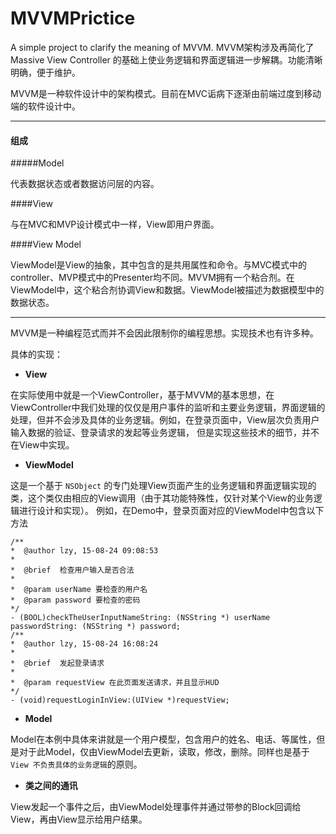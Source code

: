 
# MVVMPrictice
A simple project to clarify the meaning of MVVM.
MVVM架构涉及再简化了Massive View Controller 的基础上使业务逻辑和界面逻辑进一步解耦。功能清晰明确，便于维护。

MVVM是一种软件设计中的架构模式。目前在MVC诟病下逐渐由前端过度到移动端的软件设计中。

---

#### 组成

#####Model

代表数据状态或者数据访问层的内容。

####View

与在MVC和MVP设计模式中一样，View即用户界面。

####View Model

ViewModel是View的抽象，其中包含的是共用属性和命令。与MVC模式中的controller、MVP模式中的Presenter均不同。MVVM拥有一个粘合剂。在ViewModel中，这个粘合剂协调View和数据。ViewModel被描述为数据模型中的数据状态。

---

MVVM是一种编程范式而并不会因此限制你的编程思想。实现技术也有许多种。

具体的实现：

* **View**

在实际使用中就是一个ViewController，基于MVVM的基本思想，在ViewController中我们处理的仅仅是用户事件的监听和主要业务逻辑，界面逻辑的处理，但并不会涉及具体的业务逻辑。例如，在登录页面中，View层次负责用户输入数据的验证、登录请求的发起等业务逻辑， 但是实现这些技术的细节，并不在View中实现。

* **ViewModel**

这是一个基于 `NSObject` 的专门处理View页面产生的业务逻辑和界面逻辑实现的类，这个类仅由相应的View调用（由于其功能特殊性，仅针对某个View的业务逻辑进行设计和实现）。
例如，在Demo中，登录页面对应的ViewModel中包含以下方法

```
/**
*  @author lzy, 15-08-24 09:08:53
*
*  @brief  检查用户输入是否合法
*
*  @param userName 要检查的用户名
*  @param password 要检查的密码
*/
- (BOOL)checkTheUserInputNameString: (NSString *) userName passwordString: (NSString *) password;
/**
*  @author lzy, 15-08-24 16:08:24
*
*  @brief  发起登录请求
*
*  @param requestView 在此页面发送请求，并且显示HUD
*/
- (void)requestLoginInView:(UIView *)requestView;
```

* **Model**

Model在本例中具体来讲就是一个用户模型，包含用户的姓名、电话、等属性，但是对于此Model，仅由ViewModel去更新，读取，修改，删除。同样也是基于 `View 不负责具体的业务逻辑`的原则。

* **类之间的通讯**

View发起一个事件之后，由ViewModel处理事件并通过带参的Block回调给View，再由View显示给用户结果。


